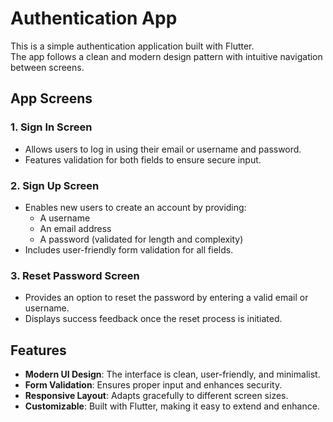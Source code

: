 # Authentication App

This is a simple authentication application built with Flutter.  
The app follows a clean and modern design pattern with intuitive navigation between screens.

## App Screens

### 1. **Sign In Screen**
- Allows users to log in using their email or username and password.
- Features validation for both fields to ensure secure input.

### 2. **Sign Up Screen**
- Enables new users to create an account by providing:
  - A username
  - An email address
  - A password (validated for length and complexity)
- Includes user-friendly form validation for all fields.

### 3. **Reset Password Screen**
- Provides an option to reset the password by entering a valid email or username.
- Displays success feedback once the reset process is initiated.

## Features
- **Modern UI Design**: The interface is clean, user-friendly, and minimalist.
- **Form Validation**: Ensures proper input and enhances security.
- **Responsive Layout**: Adapts gracefully to different screen sizes.
- **Customizable**: Built with Flutter, making it easy to extend and enhance.
